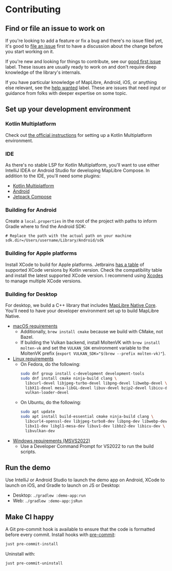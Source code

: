 # Contributing

## Find or file an issue to work on

If you're looking to add a feature or fix a bug and there's no issue filed yet,
it's good to
[file an issue](https://github.com/maplibre/maplibre-compose/issues/new/choose)
first to have a discussion about the change before you start working on it.

If you're new and looking for things to contribute, see our
[good first issue](https://github.com/maplibre/maplibre-compose/issues?q=is%3Aissue%20state%3Aopen%20label%3A%22good%20first%20issue%22)
label. These issues are usually ready to work on and don't require deep
knowledge of the library's internals.

If you have particular knowledge of MapLibre, Android, iOS, or anything else
relevant, see the
[help wanted](https://github.com/maplibre/maplibre-compose/issues?q=is%3Aissue%20state%3Aopen%20label%3A%22help%20wanted%22)
label. These are issues that need input or guidance from folks with deeper
expertise on some topic.

## Set up your development environment

### Kotlin Multiplatform

Check out
[the official instructions](https://www.jetbrains.com/help/kotlin-multiplatform-dev/multiplatform-setup.html)
for setting up a Kotlin Multiplatform environment.

### IDE

As there's no stable LSP for Kotlin Multiplatform, you'll want to use either
IntelliJ IDEA or Android Studio for developing MapLibre Compose. In addition to
the IDE, you'll need some plugins:

- [Kotlin Multiplatform](https://plugins.jetbrains.com/plugin/14936-kotlin-multiplatform)
- [Android](https://plugins.jetbrains.com/plugin/22989-android)
- [Jetpack Compose](https://plugins.jetbrains.com/plugin/18409-jetpack-compose)

### Building for Android

Create a `local.properties` in the root of the project with paths to inform
Gradle where to find the Android SDK:

```properties
# Replace the path with the actual path on your machine
sdk.dir=/Users/username/Library/Android/sdk
```

### Building for Apple platforms

Install XCode to build for Apple platforms. Jetbrains
[has a table](https://www.jetbrains.com/help/kotlin-multiplatform-dev/multiplatform-compatibility-guide.html#version-compatibility)
of supported XCode versions by Kotlin version. Check the compatibility table and
install the latest supported XCode version. I recommend using
[Xcodes](https://www.xcodes.app/) to manage multiple XCode versions.

### Building for Desktop

For desktop, we build a C++ library that includes
[MapLibre Native Core](https://maplibre.org/maplibre-native/docs/book/introduction.html).
You'll need to have your developer environment set up to build MapLibre Native.

- [macOS requirements](https://maplibre.org/maplibre-native/docs/book/platforms/macos/index.html)
  - Additionally, `brew install cmake` because we build with CMake, not Bazel.
  - If building the Vulkan backend, install MoltenVK with
    `brew install molten-vk` and set the `VULKAN_SDK` environment variable to
    the MoltenVK prefix (`export VULKAN_SDK="$(brew --prefix molten-vk)"`).
- [Linux requirements](https://maplibre.org/maplibre-native/docs/book/platforms/linux/index.html#requirements)
  - On Fedora, do the following:
    ```bash
    sudo dnf group install c-development development-tools
    sudo dnf install cmake ninja-build clang \
      libcurl-devel libjpeg-turbo-devel libpng-devel libwebp-devel \
      libX11-devel mesa-libGL-devel libuv-devel bzip2-devel libicu-devel \
      vulkan-loader-devel
    ```
  - On Ubuntu, do the following:
    ```bash
    sudo apt update
    sudo apt install build-essential cmake ninja-build clang \
      libcurl4-openssl-dev libjpeg-turbo8-dev libpng-dev libwebp-dev \
      libx11-dev libgl1-mesa-dev libuv1-dev libbz2-dev libicu-dev \
      libvulkan-dev
    ```
- [Windows requirements (MSVS2022)](https://maplibre.org/maplibre-native/docs/book/platforms/windows/build-msvc.html#prerequisites)
  - Use a Developer Command Prompt for VS2022 to run the build scripts.

## Run the demo

Use IntelliJ or Android Studio to launch the demo app on Android, XCode to
launch on iOS, and Gradle to launch on JS or Desktop:

- Desktop: `./gradlew :demo-app:run`
- Web: `./gradlew :demo-app:jsRun`

## Make CI happy

A Git pre-commit hook is available to ensure that the code is formatted before
every commit. Install hooks with [pre-commit](https://pre-commit.com/):

```bash
just pre-commit-install
```

Uninstall with:

```bash
just pre-commit-uninstall
```
